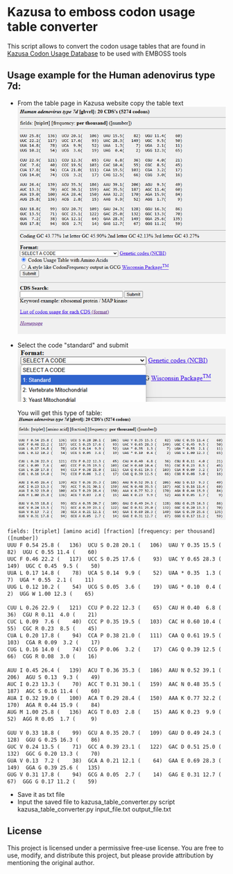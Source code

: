 # Kazusa to emboss codon usage table converter
 
This script allows to convert the codon usage tables that are found in [Kazusa Codon Usage Database](https://www.kazusa.or.jp/codon/) to be used with EMBOSS tools

## Usage example for the Human adenovirus type 7d:

- From the table page in Kazusa website copy the table text
  ![Alt Text](Figures/Kazusa_Human_adenovirus_type_7d.png)

- Select the code "standard" and submit
  ![Alt Text](Figures/kazusa_select_code.png)

  You will get this type of table:
  ![Alt Text](Figures/Kazusa_Human_adenovirus_type_7d_to_save.png)
  
```
fields: [triplet] [amino acid] [fraction] [frequency: per thousand] ([number])
UUU F 0.54 25.8 (   136)  UCU S 0.28 20.1 (   106)  UAU Y 0.35 15.5 (    82)  UGU C 0.55 11.4 (    60)
UUC F 0.46 22.2 (   117)  UCC S 0.25 17.6 (    93)  UAC Y 0.65 28.3 (   149)  UGC C 0.45  9.5 (    50)
UUA L 0.17 14.8 (    78)  UCA S 0.14  9.9 (    52)  UAA * 0.35  1.3 (     7)  UGA * 0.55  2.1 (    11)
UUG L 0.12 10.2 (    54)  UCG S 0.05  3.6 (    19)  UAG * 0.10  0.4 (     2)  UGG W 1.00 12.3 (    65)

CUU L 0.26 22.9 (   121)  CCU P 0.22 12.3 (    65)  CAU H 0.40  6.8 (    36)  CGU R 0.11  4.0 (    21)
CUC L 0.09  7.6 (    40)  CCC P 0.35 19.5 (   103)  CAC H 0.60 10.4 (    55)  CGC R 0.23  8.5 (    45)
CUA L 0.20 17.8 (    94)  CCA P 0.38 21.0 (   111)  CAA Q 0.61 19.5 (   103)  CGA R 0.09  3.2 (    17)
CUG L 0.16 14.0 (    74)  CCG P 0.06  3.2 (    17)  CAG Q 0.39 12.5 (    66)  CGG R 0.08  3.0 (    16)

AUU I 0.45 26.4 (   139)  ACU T 0.36 35.3 (   186)  AAU N 0.52 39.1 (   206)  AGU S 0.13  9.3 (    49)
AUC I 0.23 13.3 (    70)  ACC T 0.31 30.1 (   159)  AAC N 0.48 35.5 (   187)  AGC S 0.16 11.4 (    60)
AUA I 0.32 19.0 (   100)  ACA T 0.29 28.4 (   150)  AAA K 0.77 32.2 (   170)  AGA R 0.44 15.9 (    84)
AUG M 1.00 25.8 (   136)  ACG T 0.03  2.8 (    15)  AAG K 0.23  9.9 (    52)  AGG R 0.05  1.7 (     9)

GUU V 0.33 18.8 (    99)  GCU A 0.35 20.7 (   109)  GAU D 0.49 24.3 (   128)  GGU G 0.25 16.3 (    86)
GUC V 0.24 13.5 (    71)  GCC A 0.39 23.1 (   122)  GAC D 0.51 25.0 (   132)  GGC G 0.20 13.3 (    70)
GUA V 0.13  7.2 (    38)  GCA A 0.21 12.1 (    64)  GAA E 0.69 28.3 (   149)  GGA G 0.39 25.6 (   135)
GUG V 0.31 17.8 (    94)  GCG A 0.05  2.7 (    14)  GAG E 0.31 12.7 (    67)  GGG G 0.17 11.2 (    59)
```
- Save it as txt file
- Input the saved file to kazusa_table_converter.py script
  kazusa_table_converter.py input_file.txt output_file.txt

## License 

This project is licensed under a permissive free-use license. You are free to use, modify, and distribute this project, but please provide attribution by mentioning the original author.
